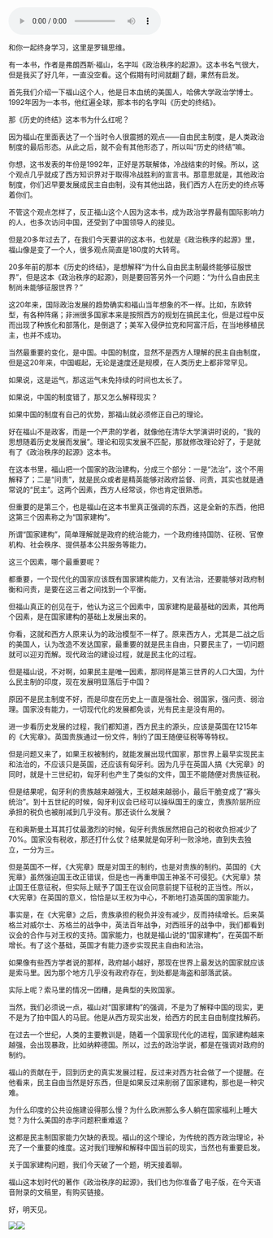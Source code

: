<audio src="http://igetoss.cdn.igetget.com/mp3/201705/31/201705310016470270307837.mp3" controls="controls">您的浏览器不支持 audio 标签。</audio><p>和你一起终身学习，这里是罗辑思维。</p><p>有一本书，作者是弗朗西斯·福山，名字叫《政治秩序的起源》。这本书名气很大，但是我买了好几年，一直没空看。这个假期有时间就翻了翻，果然有启发。</p><p>首先我们介绍一下福山这个人，他是日本血统的美国人，哈佛大学政治学博士。1992年因为一本书，他红遍全球，那本书的名字叫《历史的终结》。</p><p>那《历史的终结》这本书为什么红呢？</p><p>因为福山在里面表达了一个当时令人很震撼的观点——自由民主制度，是人类政治制度的最后形态。从此之后，就不会有其他形态了，所以叫“历史的终结”嘛。</p><p>你想，这书发表的年份是1992年，正好是苏联解体，冷战结束的时候。所以，这个观点几乎就成了西方知识界对于取得冷战胜利的宣言书。那意思就是，其他政治制度，你们迟早要发展成民主自由制，没有其他出路，我们西方人在历史的终点等着你们。</p><p>不管这个观点怎样了，反正福山这个人因为这本书，成为政治学界最有国际影响力的人，也多次访问中国，还受到了中国领导人的接见。</p><p>但是20多年过去了，在我们今天要讲的这本书，也就是《政治秩序的起源》里，福山像是变了一个人，很多观点简直是180度的大转弯。</p><p>20多年前的那本《历史的终结》，是想解释“为什么自由民主制最终能够征服世界”，但是这本《政治秩序的起源》，则是要回答另外一个问题：“为什么自由民主制尚未能够征服世界？”</p><p>这20年来，国际政治发展的趋势确实和福山当年想象的不一样。比如，东欧转型，有各种阵痛；非洲很多国家本来是按照西方的规划在搞民主化，但是过程中反而出现了种族化和部落化，是倒退了；美军入侵伊拉克和阿富汗后，在当地移植民主，也并不成功。</p><p>当然最重要的变化，是中国。中国的制度，显然不是西方人理解的民主自由制度，但是这20年来，中国崛起，无论是速度还是规模，在人类历史上都非常罕见。</p><p>如果说，这是运气，那这运气未免持续的时间也太长了。</p><p>如果说，中国的制度错了，那又怎么解释现实？</p><p>如果中国的制度有自己的优势，那福山就必须修正自己的理论。</p><p>好在福山不是政客，而是一个严肃的学者，就像他在清华大学演讲时说的，“我的思想随着历史发展而发展”。理论和现实发展不匹配，那就修改理论好了，于是就有了《政治秩序的起源》这本书。</p><p>在这本书里，福山把一个国家的政治建构，分成三个部分：一是“法治”，这个不用解释了；二是“问责”，就是民众或者是精英能够对政府监督、问责，其实也就是通常说的“民主”。这两个因素，西方人经常谈，你也肯定很熟悉。</p><p>但重要的是第三个，也是福山在这本书里真正强调的东西，这是全新的东西，他把这第三个因素称之为“国家建构”。</p><p>所谓“国家建构”，简单理解就是政府的统治能力，一个政府维持国防、征税、官僚机构、社会秩序、提供基本公共服务等能力。</p><p>这三个因素，哪个最重要呢？</p><p>都重要，一个现代化的国家应该既有国家建构能力，又有法治，还要能够对政府制衡和问责，是要在这三者之间找到一个平衡。</p><p>但福山真正的创见在于，他认为这三个因素中，国家建构是最基础的因素，其他两个因素，是在国家建构的基础上发展出来的。</p><p>你看，这就和西方人原来认为的政治模型不一样了。原来西方人，尤其是二战之后的美国人，认为改造不发达国家，最重要的就是民主自由，只要民主了，一切问题就可以迎刃而解。现代政治的建设过程，就是民主化的过程。</p><p>但是福山说，不对啊，如果民主是唯一因素，那同样是第三世界的人口大国，为什么民主制的印度，现在发展明显落后于中国？</p><p>原因不是民主制度不好，而是印度在历史上一直是强社会、弱国家，强问责、弱治理。国家没有能力，一切现代化的发展都免谈，光有民主是没有用的。</p><p>进一步看历史发展的过程，我们都知道，西方民主的源头，应该是英国在1215年的《大宪章》。英国贵族通过一份文件，制约了国王随便征税等等特权。</p><p>但是问题又来了，如果王权被制约，就能发展出现代国家，那世界上最早实现民主和法治的，不应该只是英国，还应该有匈牙利。因为几乎在英国人搞《大宪章》的同时，就是十三世纪初，匈牙利也产生了类似的文件，国王不能随便对贵族征税。</p><p>但是结果呢，匈牙利的贵族越来越强大，王权越来越弱小，最后干脆变成了“寡头统治”。到十五世纪的时候，匈牙利议会已经可以操纵国王的废立，贵族阶层所应承担的税负也被削减到几乎没有。那还谈什么发展？</p><p>在和奥斯曼土耳其打仗最激烈的时候，匈牙利贵族居然把自己的税收负担减少了70%。国家没有税收，那还打什么仗？结果就是匈牙利一败涂地，直到失去独立，一分为三。</p><p>但是英国不一样，《大宪章》既是对国王的制约，也是对贵族的制约。英国的《大宪章》虽然强迫国王改正错误，但是也一再重申国王神圣不可侵犯。《大宪章》禁止国王任意征税，但实际上赋予了国王在议会同意前提下征税的正当性。所以，《大宪章》在英国的意义，恰恰是以王权为中心，不断地打造英国的国家能力。</p><p>事实是，在《大宪章》之后，贵族承担的税负并没有减少，反而持续增长。后来英格兰对威尔士、苏格兰的战争中，英法百年战争，对西班牙的战争中，我们都看到议会的合作与对王权的支持。国家能力，也就是福山说的“国家建构”，在英国不断增长。有了这个基础，英国才有能力逐步实现民主自由和法治。</p><p>如果像有些西方学者说的那样，政府越小越好，那现在世界上最发达的国家就应该是索马里。因为那个地方几乎没有政府存在，到处都是海盗和部落武装。</p><p>实际上呢？索马里的情况一团糟，是典型的失败国家。</p><p>当然，我们必须说一点，福山对“国家建构”的强调，不是为了解释中国的现实，更不是为了拍中国人的马屁。他是从西方现实出发，给西方的民主自由制度找解药。</p><p>在过去一个世纪，人类的主要教训是，随着一个国家现代化的进程，国家建构越来越强，会出现暴政，比如纳粹德国。所以，过去的政治学说，都是在强调对政府的制约。</p><p>福山的贡献在于，回到历史的真实发展过程，反过来对西方社会做了一个提醒。在他看来，民主自由当然是好东西，但是如果反过来削弱了国家建构，那也是一种灾难。</p><p>为什么印度的公共设施建设得那么慢？为什么欧洲那么多人躺在国家福利上睡大觉？为什么美国的赤字问题积重难返？</p><p>这都是民主制国家能力欠缺的表现。福山的这个理论，为传统的西方政治理论，补充了一个重要的维度。这对我们理解和解释中国当前的现实，当然也有重要启发。</p><p>关于国家建构问题，我们今天破了一个题，明天接着聊。</p><p>福山这本划时代的著作《政治秩序的起源》，我们也为你准备了电子版，在今天语音附录的文稿里，有购买链接。</p><p>好，明天见。</p><img src="https://piccdn.igetget.com/img/201705/30/201705302147587401738833.jpg" /><img src="https://piccdn.igetget.com/img/201705/31/201705310015123613002958.jpg" />